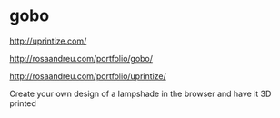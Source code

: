 # gobo
http://uprintize.com/

http://rosaandreu.com/portfolio/gobo/

http://rosaandreu.com/portfolio/uprintize/

Create your own design of a lampshade in the browser and have it 3D printed
